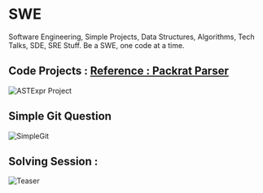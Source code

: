 # SWE
Software Engineering, Simple Projects, Data Structures, Algorithms, Tech Talks, SDE, SRE Stuff. Be a SWE, one code at a time. 

## Code Projects : [Reference : Packrat Parser](https://github.com/taocpp/PEGTL)

![ASTExpr Project](https://raw.githubusercontent.com/codersguild/SWE/master/Code%20Project/exprclass.PNG)

## Simple Git Question 

![SimpleGit](https://raw.githubusercontent.com/codersguild/SWE/master/Design%20Discussions/Github%20Immplementation.PNG)

## Solving Session : 

![Teaser](https://raw.githubusercontent.com/codersguild/SWE/master/Discussion%20Images/session-5/design.jpeg)
